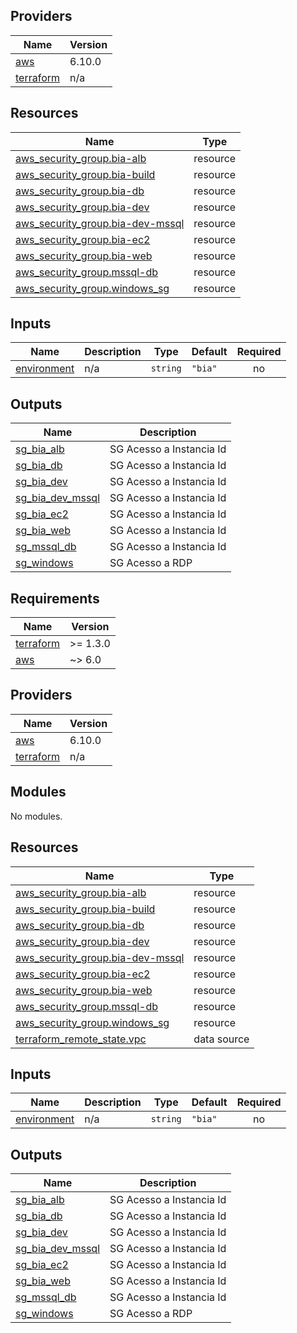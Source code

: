 <!-- BEGIN_TF_DOCS -->
## Providers

| Name | Version |
|------|---------|
| <a name="provider_aws"></a> [aws](#provider\_aws) | 6.10.0 |
| <a name="provider_terraform"></a> [terraform](#provider\_terraform) | n/a |

## Resources

| Name | Type |
|------|------|
| [aws_security_group.bia-alb](https://registry.terraform.io/providers/hashicorp/aws/latest/docs/resources/security_group) | resource |
| [aws_security_group.bia-build](https://registry.terraform.io/providers/hashicorp/aws/latest/docs/resources/security_group) | resource |
| [aws_security_group.bia-db](https://registry.terraform.io/providers/hashicorp/aws/latest/docs/resources/security_group) | resource |
| [aws_security_group.bia-dev](https://registry.terraform.io/providers/hashicorp/aws/latest/docs/resources/security_group) | resource |
| [aws_security_group.bia-dev-mssql](https://registry.terraform.io/providers/hashicorp/aws/latest/docs/resources/security_group) | resource |
| [aws_security_group.bia-ec2](https://registry.terraform.io/providers/hashicorp/aws/latest/docs/resources/security_group) | resource |
| [aws_security_group.bia-web](https://registry.terraform.io/providers/hashicorp/aws/latest/docs/resources/security_group) | resource |
| [aws_security_group.mssql-db](https://registry.terraform.io/providers/hashicorp/aws/latest/docs/resources/security_group) | resource |
| [aws_security_group.windows_sg](https://registry.terraform.io/providers/hashicorp/aws/latest/docs/resources/security_group) | resource |

## Inputs

| Name | Description | Type | Default | Required |
|------|-------------|------|---------|:--------:|
| <a name="input_environment"></a> [environment](#input\_environment) | n/a | `string` | `"bia"` | no |

## Outputs

| Name | Description |
|------|-------------|
| <a name="output_sg_bia_alb"></a> [sg\_bia\_alb](#output\_sg\_bia\_alb) | SG Acesso a Instancia Id |
| <a name="output_sg_bia_db"></a> [sg\_bia\_db](#output\_sg\_bia\_db) | SG Acesso a Instancia Id |
| <a name="output_sg_bia_dev"></a> [sg\_bia\_dev](#output\_sg\_bia\_dev) | SG Acesso a Instancia Id |
| <a name="output_sg_bia_dev_mssql"></a> [sg\_bia\_dev\_mssql](#output\_sg\_bia\_dev\_mssql) | SG Acesso a Instancia Id |
| <a name="output_sg_bia_ec2"></a> [sg\_bia\_ec2](#output\_sg\_bia\_ec2) | SG Acesso a Instancia Id |
| <a name="output_sg_bia_web"></a> [sg\_bia\_web](#output\_sg\_bia\_web) | SG Acesso a Instancia Id |
| <a name="output_sg_mssql_db"></a> [sg\_mssql\_db](#output\_sg\_mssql\_db) | SG Acesso a Instancia Id |
| <a name="output_sg_windows"></a> [sg\_windows](#output\_sg\_windows) | SG Acesso a RDP |
<!-- END_TF_DOCS -->
<!-- BEGIN_TF_DOCS -->
## Requirements

| Name | Version |
|------|---------|
| <a name="requirement_terraform"></a> [terraform](#requirement\_terraform) | >= 1.3.0 |
| <a name="requirement_aws"></a> [aws](#requirement\_aws) | ~> 6.0 |

## Providers

| Name | Version |
|------|---------|
| <a name="provider_aws"></a> [aws](#provider\_aws) | 6.10.0 |
| <a name="provider_terraform"></a> [terraform](#provider\_terraform) | n/a |

## Modules

No modules.

## Resources

| Name | Type |
|------|------|
| [aws_security_group.bia-alb](https://registry.terraform.io/providers/hashicorp/aws/latest/docs/resources/security_group) | resource |
| [aws_security_group.bia-build](https://registry.terraform.io/providers/hashicorp/aws/latest/docs/resources/security_group) | resource |
| [aws_security_group.bia-db](https://registry.terraform.io/providers/hashicorp/aws/latest/docs/resources/security_group) | resource |
| [aws_security_group.bia-dev](https://registry.terraform.io/providers/hashicorp/aws/latest/docs/resources/security_group) | resource |
| [aws_security_group.bia-dev-mssql](https://registry.terraform.io/providers/hashicorp/aws/latest/docs/resources/security_group) | resource |
| [aws_security_group.bia-ec2](https://registry.terraform.io/providers/hashicorp/aws/latest/docs/resources/security_group) | resource |
| [aws_security_group.bia-web](https://registry.terraform.io/providers/hashicorp/aws/latest/docs/resources/security_group) | resource |
| [aws_security_group.mssql-db](https://registry.terraform.io/providers/hashicorp/aws/latest/docs/resources/security_group) | resource |
| [aws_security_group.windows_sg](https://registry.terraform.io/providers/hashicorp/aws/latest/docs/resources/security_group) | resource |
| [terraform_remote_state.vpc](https://registry.terraform.io/providers/hashicorp/terraform/latest/docs/data-sources/remote_state) | data source |

## Inputs

| Name | Description | Type | Default | Required |
|------|-------------|------|---------|:--------:|
| <a name="input_environment"></a> [environment](#input\_environment) | n/a | `string` | `"bia"` | no |

## Outputs

| Name | Description |
|------|-------------|
| <a name="output_sg_bia_alb"></a> [sg\_bia\_alb](#output\_sg\_bia\_alb) | SG Acesso a Instancia Id |
| <a name="output_sg_bia_db"></a> [sg\_bia\_db](#output\_sg\_bia\_db) | SG Acesso a Instancia Id |
| <a name="output_sg_bia_dev"></a> [sg\_bia\_dev](#output\_sg\_bia\_dev) | SG Acesso a Instancia Id |
| <a name="output_sg_bia_dev_mssql"></a> [sg\_bia\_dev\_mssql](#output\_sg\_bia\_dev\_mssql) | SG Acesso a Instancia Id |
| <a name="output_sg_bia_ec2"></a> [sg\_bia\_ec2](#output\_sg\_bia\_ec2) | SG Acesso a Instancia Id |
| <a name="output_sg_bia_web"></a> [sg\_bia\_web](#output\_sg\_bia\_web) | SG Acesso a Instancia Id |
| <a name="output_sg_mssql_db"></a> [sg\_mssql\_db](#output\_sg\_mssql\_db) | SG Acesso a Instancia Id |
| <a name="output_sg_windows"></a> [sg\_windows](#output\_sg\_windows) | SG Acesso a RDP |
<!-- END_TF_DOCS -->
